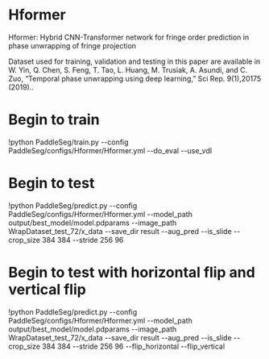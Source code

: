 # Hformer
Hformer: Hybrid CNN-Transformer network for fringe order prediction in phase unwrapping of fringe projection

Dataset used for training, validation and testing in this paper are available in W. Yin, Q. Chen, S. Feng, T. Tao, L. Huang, M. Trusiak, A. Asundi, and C. Zuo, “Temporal phase unwrapping using deep learning,” Sci Rep. 9(1),20175 (2019)..

# Begin to train
!python PaddleSeg/train.py --config PaddleSeg/configs/Hformer/Hformer.yml --do_eval --use_vdl

# Begin to test
!python PaddleSeg/predict.py --config PaddleSeg/configs/Hformer/Hformer.yml --model_path output/best_model/model.pdparams --image_path WrapDataset_test_72/x_data --save_dir result --aug_pred  --is_slide --crop_size 384 384 --stride 256 96

# Begin to test with horizontal flip and vertical flip
!python PaddleSeg/predict.py --config PaddleSeg/configs/Hformer/Hformer.yml --model_path output/best_model/model.pdparams --image_path WrapDataset_test_72/x_data --save_dir result --aug_pred  --is_slide --crop_size 384 384 --stride 256 96  --flip_horizontal --flip_vertical
